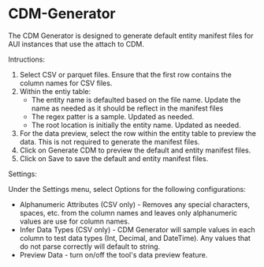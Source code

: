 # CDM-Generator
The CDM Generator is designed to generate default entity manifest files for AUI instances that use the attach to CDM. 

Intructions:
1) Select CSV or parquet files. Ensure that the first row contains the column names for CSV files.
2) Within the entiy table:
	- The entity name is defaulted based on the file name. Update the name as needed as it should be reflect in the manifest files
	- The regex patter is a sample. Updated as needed.
	- The root location is initially the entity name. Updated as needed.
3) For the data preview, select the row within the entity table to preview the data. This is not required to generate the manifest files.
4) Click on Generate CDM to preview the default and entity manifest files.
4) Click on Save to save the default and entity manifest files. 


Settings:

Under the Settings menu, select Options for the following configurations:
  - Alphanumeric Attributes (CSV only) - Removes any special characters, spaces, etc. from the column names and leaves only alphanumeric values are use for column names.
  - Infer Data Types (CSV only) - CDM Generator will sample values in each column to test data types (Int, Decimal, and DateTime). Any values that do not parse correctly will default to string.
  - Preview Data - turn on/off the tool's data preview feature.
  